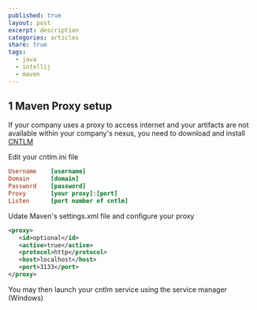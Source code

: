 ```yaml
---
published: true
layout: post
excerpt: description
categories: articles
share: true
tags:
  - java
  - intellij
  - maven
---
```

## 1 Maven Proxy setup

If your company uses a proxy to access internet and your artifacts are not available within your company's nexus, you need to download and install [CNTLM](http://cntlm.sourceforge.net/) 

Edit your cntlm.ini file
```ini
Username    [username]
Domain      [domain]
Password    [password]
Proxy       [your proxy]:[port]
Listen      [port number of cntlm]
```

Udate Maven's settings.xml file and configure your proxy

```xml
<proxy>
   <id>optional</id>
   <active>true</active>
   <protocol>http</protocol>
   <host>localhost</host>
   <port>3133</port>
</proxy>
```

You may then launch your cntlm service using the service manager (Windows)

